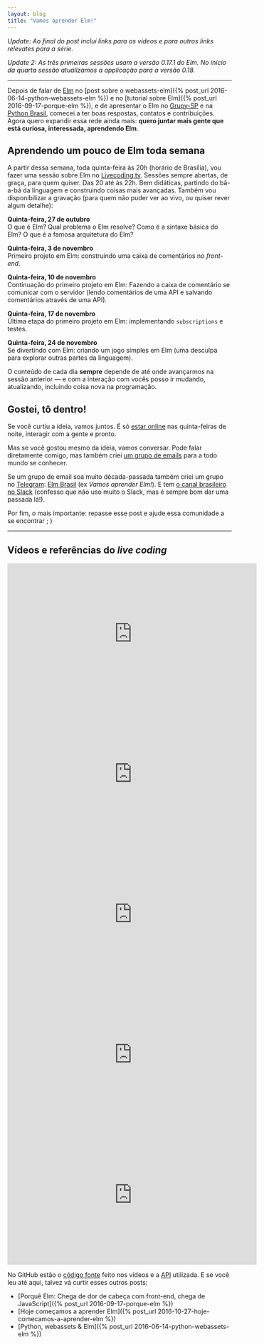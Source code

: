 ```yaml
---
layout: blog
title: "Vamos aprender Elm!"
---
```


_Update: Ao final do post incluí links para os vídeos e para outros links relevates para a série._

_Update 2: As três primeiras sessões usam a versão 0.17.1 do Elm. No início da quarta sessão atualizamos a applicação para a versão 0.18._

* * *

Depois de falar de [Elm](http://elm-lang.org/) no [post sobre o webassets-elm]({% post_url 2016-06-14-python-webassets-elm %}) e no [tutorial sobre Elm]({% post_url 2016-09-17-porque-elm %}), e de apresentar o Elm no [Grupy-SP](http://www.meetup.com/Grupy-SP/events/233795546/?eventId=233795546) e na [Python Brasil](http://2016.pythonbrasil.org.br),  comecei a ter boas respostas, contatos e contribuições. Agora quero expandir essa rede ainda mais: **quero juntar mais gente que está curiosa, interessada, aprendendo Elm**.

## Aprendendo um pouco de Elm toda semana

A partir dessa semana, toda quinta-feira às 20h (horário de Brasília), vou fazer uma sessão sobre Elm no [Livecoding.tv](https://www.livecoding.tv/cuducos/). Sessões sempre abertas, de graça, para quem quiser. Das 20 até às 22h. Bem didáticas, partindo do bâ-a-bá da linguagem e construindo coisas mais avançadas. Também vou disponibilizar a gravação (para quem não puder ver ao vivo, ou quiser rever algum detalhe):

**Quinta-feira, 27 de outubro**<br>
O que é Elm? Qual problema o Elm resolve? Como é a sintaxe básica do Elm? O que é a famosa arquitetura do Elm?

**Quinta-feira, 3 de novembro**<br>
Primeiro projeto em Elm: construindo uma caixa de comentários no _front-end_.

**Quinta-feira, 10 de novembro**<br>
Continuação do primeiro projeto em Elm: Fazendo a caixa de comentário se comunicar com o servidor (lendo comentários de uma API e salvando comentários através de uma API).

**Quinta-feira, 17 de novembro**<br>
Última etapa do primeiro projeto em Elm: implementando `subscriptions` e testes.

**Quinta-feira, 24 de novembro**<br>
Se divertindo com Elm: criando um jogo simples em Elm (uma desculpa para explorar outras partes da linguagem).

O conteúdo de cada dia **sempre** depende de até onde avançarmos na sessão anterior — e com a interação com vocês posso ir mudando, atualizando, incluindo coisa nova na programação.

## Gostei, tô dentro!

Se você curtiu a ideia, vamos juntos. É só [estar online](https://www.livecoding.tv/cuducos/) nas quinta-feiras de noite, interagir com a gente e pronto.

Mas se você gostou mesmo da ideia, vamos conversar. Pode falar diretamente comigo, mas também criei [um grupo de emails](https://groups.google.com/d/forum/elm-brasil) para a todo mundo se conhecer.

Se um grupo de email soa muito década-passada também criei um grupo no [Telegram](https://telegram.org/): [Elm Brasil](https://telegram.me/elmbrasil) (ex _Vamos aprender Elm!_). E tem [o canal brasileiro no Slack](https://elmlang.slack.com/archives/brazil) (confesso que não uso muito o Slack, mas é sempre bom dar uma passada lá!).

Por fim, o mais importante: repasse esse post e ajude essa comunidade a se encontrar ; )

* * *

## Vídeos e referências do _live coding_

<iframe width="560" height="315" src="https://www.youtube.com/embed/dPdmwONp7XE" frameborder="0" allowfullscreen></iframe>

<iframe width="560" height="315" src="https://www.youtube.com/embed/fmPm17iRNW0" frameborder="0" allowfullscreen></iframe>

<iframe width="560" height="315" src="https://www.youtube.com/embed/1cIWdulGj1A" frameborder="0" allowfullscreen></iframe>

<iframe width="560" height="315" src="https://www.youtube.com/embed/lzs1jef6ktg" frameborder="0" allowfullscreen></iframe>

<iframe width="560" height="315" src="https://www.youtube.com/embed/sNxsPAbgmkE" frameborder="0" allowfullscreen></iframe>

No GitHub estão o [código fonte](https://github.com/cuducos/vamos-aprender-elm) feito nos vídeos e a [API](https://github.com/cuducos/vamos-aprender-elm-api) utilizada. E se você leu até aqui, talvez vá curtir esses outros posts:

* [Porquê Elm: Chega de dor de cabeça com front-end, chega de JavaScript]({% post_url 2016-09-17-porque-elm %})
* [Hoje começamos a aprender Elm]({% post_url 2016-10-27-hoje-comecamos-a-aprender-elm %})
* [Python, webassets & Elm]({% post_url 2016-06-14-python-webassets-elm %})